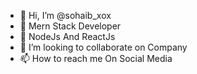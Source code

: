 - 👋 Hi, I’m @sohaib_xox
- 👀 Mern Stack Developer
- 🌱 NodeJs And ReactJs
- 💞️ I’m looking to collaborate on Company
- 📫 How to reach me On Social Media

<!---
sohaibkhan027/XOX is a ✨ special ✨ repository because its `README.md` (this file) appears on your GitHub profile.
You can click the Preview link to take a look at your changes.
--->
